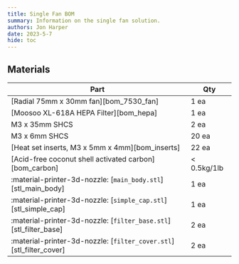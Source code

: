 ```yaml
---
title: Single Fan BOM
summary: Information on the single fan solution.
authors: Jon Harper
date: 2023-5-7
hide: toc
---
```


## Materials

| Part | Qty |
|------|-----|
| [Radial 75mm x 30mm fan][bom_7530_fan]            | 1 ea |
| [Moosoo XL-618A HEPA Filter][bom_hepa]            | 1 ea |
| M3 x 35mm SHCS                                    | 2 ea |
| M3 x 6mm SHCS                                     | 20 ea |
| [Heat set inserts, M3 x 5mm x 4mm][bom_inserts]   | 22 ea |
| [Acid-free coconut shell activated carbon][bom_carbon] | < 0.5kg/1lb |
| :material-printer-3d-nozzle: [`main_body.stl`][stl_main_body]                  | 1 ea |
| :material-printer-3d-nozzle: [`simple_cap.stl`][stl_simple_cap]                | 1 ea |
| :material-printer-3d-nozzle: [`filter_base.stl`][stl_filter_base]              | 2 ea |
| :material-printer-3d-nozzle: [`filter_cover.stl`][stl_filter_cover]            | 2 ea |
